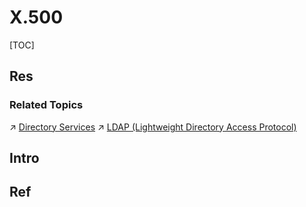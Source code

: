 # X.500

[TOC]



## Res
### Related Topics
↗ [Directory Services](../../../../../🍕%20Computer%20Storage%20&%20Database%20Systems/Database%20Systems/Directory%20Services/Directory%20Services.md)
↗ [LDAP (Lightweight Directory Access Protocol)](../LDAP%20(Lightweight%20Directory%20Access%20Protocol)/LDAP%20(Lightweight%20Directory%20Access%20Protocol).md)



## Intro


## Ref

